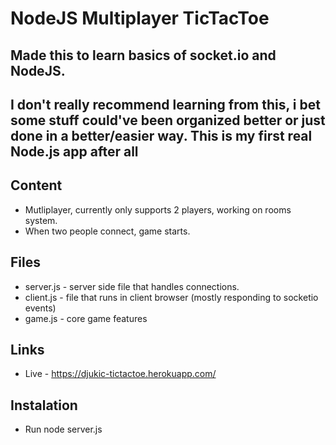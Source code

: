 # NodeJS Multiplayer TicTacToe
## Made this to learn basics of socket.io and NodeJS. 
## I don't really recommend learning from this, i bet some stuff could've been organized better or just done in a better/easier way. This is my first real Node.js app after all

## Content
* Mutliplayer, currently only supports 2 players, working on rooms system.
* When two people connect, game starts.

## Files
* server.js - server side file that handles connections.
* client.js - file that runs in client browser (mostly responding to socketio events)
* game.js - core game features

## Links
* Live - https://djukic-tictactoe.herokuapp.com/

## Instalation
* Run node server.js
